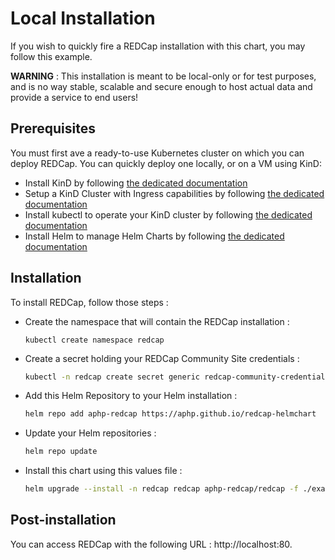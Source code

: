 # Local Installation

If you wish to quickly fire a REDCap installation with this chart, you may follow this example.

**WARNING** : This installation is meant to be local-only or for test purposes, and is no way stable, scalable and secure enough to host actual data and provide a service to end users!

## Prerequisites
You must first ave a ready-to-use Kubernetes cluster on which you can deploy REDCap. You can quickly deploy one locally, or on a VM using KinD:

- Install KinD by following [the dedicated documentation](https://kind.sigs.k8s.io/docs/user/quick-start#installation)
- Setup a KinD Cluster with Ingress capabilities by following [the dedicated documentation](https://kind.sigs.k8s.io/docs/user/ingress/)
- Install kubectl to operate your KinD cluster by following [the dedicated documentation](https://kubernetes.io/fr/docs/tasks/tools/install-kubectl)
- Install Helm to manage Helm Charts by following [the dedicated documentation](https://helm.sh/docs/intro/install/)

## Installation
To install REDCap, follow those steps :

- Create the namespace that will contain the REDCap installation : 
  ```
  kubectl create namespace redcap
  ```
- Create a secret holding your REDCap Community Site credentials :
  ```sh
  kubectl -n redcap create secret generic redcap-community-credentials --from-literal USERNAME='my-username' --from-literal PASSWORD='my-password'
  ```
- Add this Helm Repository to your Helm installation : 
  ```sh
  helm repo add aphp-redcap https://aphp.github.io/redcap-helmchart
  ```
- Update your Helm repositories :
  ```sh
  helm repo update
  ```
- Install this chart using this values file : 
  ```sh
  helm upgrade --install -n redcap redcap aphp-redcap/redcap -f ./examples/local/values.yaml --wait --wait-for-jobs
  ```

## Post-installation
You can access REDCap with the following URL : http://localhost:80.
